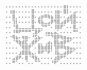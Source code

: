     ⠄⠄⠄⠄⠄⠄⠄⠄⠄⠄⠄⠄⠄⠄⠄⠄⠄⠄⣶⡆⠄⠄⠄⠄
    ⠄⢰⣶⠄⠄⠄⠄⠄⣿⠄⠄⠄⠄⠄⠄⢰⣶⠄⣿⡇⠄⣠⠄⠄
    ⠄⠄⣿⡀⠄⠄⠄⠄⣿⠄⣠⡶⠿⢷⣦⢸⣿⠄⠄⣠⣾⣿⠄⠄
    ⠄⠄⢹⡇⠄⠄⠄⠄⣿⠄⢿⣧⣀⣠⡿⢻⣿⣠⣾⠟⢹⣿⠄⠄
    ⠄⠄⠘⣿⣀⣀⣀⣀⣿⣀⣀⡙⠛⠉⠄⢸⣿⡟⠁⠄⠄⣿⡀⠄
    ⠄⠄⠸⠿⠟⠛⠛⠛⢉⣿⠟⠁⢠⣤⣄⣤⡁⠄⠄⠄⠄⠛⠃⠄
    ⠄⠐⢿⣦⠄⢶⣶⠄⠘⣫⣦⠄⠈⠉⠙⣿⡿⢷⣶⣤⣄⠄⠄⠄
    ⠄⠄⠈⠻⣷⣾⣏⢀⣾⠟⣁⡀⢀⣴⡄⣿⣧⣶⡿⠛⠁⠄⠄⠄
    ⠄⠄⠄⠄⠈⢿⣿⡟⠁⠄⣿⣷⣾⣿⡇⢹⡿⠿⢷⣶⣤⣄⠄⠄
    ⠄⠄⠄⠄⣰⣿⣿⣷⣄⠄⠿⠟⠉⠟⠁⢸⣧⣀⣴⡿⠟⠁⠄⠄
    ⠄⠄⣠⣾⠟⠄⣿⠈⠻⣷⡄⠄⠄⠄⠄⣰⣿⠟⠋⠄⠄⠄⠄⠄
    ⠄⠄⠛⠁⠄⠄⠈⠄⠄⠉⠉⠄⠄⠄⠘⠟⠁⠄⠄⠄⠄⠄⠄⠄
